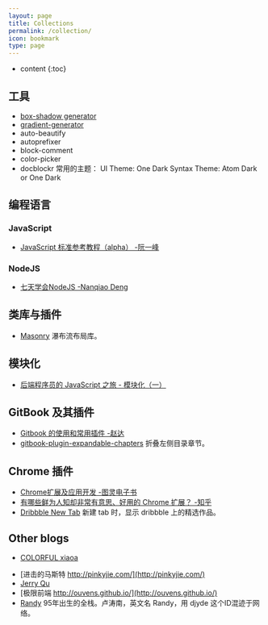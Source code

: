 ```yaml
---
layout: page
title: Collections
permalink: /collection/
icon: bookmark
type: page
---
```


* content
{:toc}

## 工具
* [box-shadow generator](http://www.cssmatic.com/box-shadow)
* [gradient-generator](http://www.cssmatic.com/gradient-generator)
* auto-beautify
* autoprefixer
* block-comment
* color-picker
* docblockr
常用的主题：
UI Theme: One Dark
Syntax Theme: Atom Dark or One Dark

## 编程语言
### JavaScript
* [JavaScript 标准参考教程（alpha） -阮一峰](http://javascript.ruanyifeng.com/)
### NodeJS
* [七天学会NodeJS -Nanqiao Deng](https://nqdeng.github.io/7-days-nodejs)
## 类库与插件
* [Masonry](http://masonry.desandro.com/)
    瀑布流布局库。
## 模块化
* [后端程序员的 JavaScript 之旅 - 模块化（一）](http://lishaopeng.com/2016/02/05/js-module/)
## GitBook 及其插件
* [Gitbook 的使用和常用插件 -赵达](http://zhaoda.net/2015/11/09/gitbook-plugins/)
* [gitbook-plugin-expandable-chapters](https://plugins.gitbook.com/plugin/expandable-chapters)
    折叠左侧目录章节。
    <!-- ![](http://ww4.sinaimg.cn/large/7011d6cfjw1f08kmplbj1j20gn05l0tk.jpg) -->
## Chrome 插件
* [Chrome扩展及应用开发 -图灵电子书](http://www.ituring.com.cn/minibook/950)
* [有哪些鲜为人知却非常有意思、好用的 Chrome 扩展？ -知乎](https://www.zhihu.com/question/23228162#answer-28057391)
* [Dribbble New Tab](https://chrome.google.com/webstore/detail/dribbble-new-tab/hmhjbefkpednjogghoibpejdmemkinbn)
    新建 tab 时，显示 dribbble 上的精选作品。

## Other blogs
- [COLORFUL xiaoa](http://www.xiaoa.name/)
* [进击的马斯特 http://pinkyjie.com/](http://pinkyjie.com/)	
* [Jerry Qu](https://imququ.com/)
* [极限前端 http://ouvens.github.io/](http://ouvens.github.io/)
* [Randy](http://djyde.github.io/)
    95年出生的全栈。卢涛南，英文名 Randy，用 djyde 这个ID混迹于网络。


